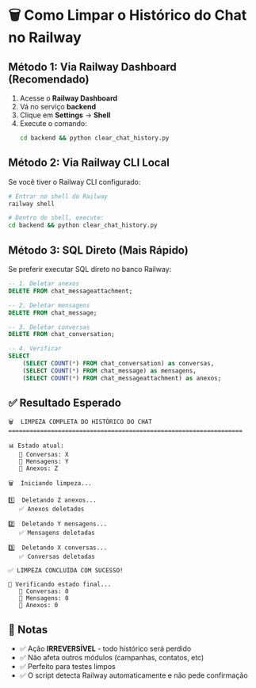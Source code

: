 # 🗑️ Como Limpar o Histórico do Chat no Railway

## Método 1: Via Railway Dashboard (Recomendado)

1. Acesse o **Railway Dashboard**
2. Vá no serviço **backend**
3. Clique em **Settings** → **Shell**
4. Execute o comando:
   ```bash
   cd backend && python clear_chat_history.py
   ```

## Método 2: Via Railway CLI Local

Se você tiver o Railway CLI configurado:

```bash
# Entrar no shell do Railway
railway shell

# Dentro do shell, execute:
cd backend && python clear_chat_history.py
```

## Método 3: SQL Direto (Mais Rápido)

Se preferir executar SQL direto no banco Railway:

```sql
-- 1. Deletar anexos
DELETE FROM chat_messageattachment;

-- 2. Deletar mensagens
DELETE FROM chat_message;

-- 3. Deletar conversas
DELETE FROM chat_conversation;

-- 4. Verificar
SELECT 
    (SELECT COUNT(*) FROM chat_conversation) as conversas,
    (SELECT COUNT(*) FROM chat_message) as mensagens,
    (SELECT COUNT(*) FROM chat_messageattachment) as anexos;
```

## ✅ Resultado Esperado

```
🗑️  LIMPEZA COMPLETA DO HISTÓRICO DO CHAT
==================================================================

📊 Estado atual:
   📁 Conversas: X
   💬 Mensagens: Y
   📎 Anexos: Z

🗑️  Iniciando limpeza...

1️⃣  Deletando Z anexos...
   ✅ Anexos deletados

2️⃣  Deletando Y mensagens...
   ✅ Mensagens deletadas

3️⃣  Deletando X conversas...
   ✅ Conversas deletadas

✅ LIMPEZA CONCLUÍDA COM SUCESSO!

📝 Verificando estado final...
   📁 Conversas: 0
   💬 Mensagens: 0
   📎 Anexos: 0
```

## 📝 Notas

- ✅ Ação **IRREVERSÍVEL** - todo histórico será perdido
- ✅ Não afeta outros módulos (campanhas, contatos, etc)
- ✅ Perfeito para testes limpos
- ✅ O script detecta Railway automaticamente e não pede confirmação

